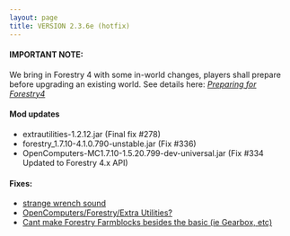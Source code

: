 ```yaml
---
layout: page
title: VERSION 2.3.6e (hotfix)
---
```



#### IMPORTANT NOTE:

We bring in Forestry 4 with some in-world changes, players shall prepare before upgrading an existing world.
See details here: [_Preparing for Forestry4_](https://github.com/Beyond-Reality/BeyondRealityModPack/issues/323)

#### Mod updates

* extrautilities-1.2.12.jar (Final fix #278)
* forestry_1.7.10-4.1.0.790-unstable.jar (Fix #336)
* OpenComputers-MC1.7.10-1.5.20.799-dev-universal.jar (Fix #334 Updated to Forestry 4.x API)

#### Fixes:

* [strange wrench sound](https://github.com/Beyond-Reality/BeyondRealityModPack/issues/278)
* [OpenComputers/Forestry/Extra Utilities?](https://github.com/Beyond-Reality/BeyondRealityModPack/issues/334)
* [Cant make Forestry Farmblocks besides the basic (ie Gearbox, etc)](https://github.com/Beyond-Reality/BeyondRealityModPack/issues/336)
